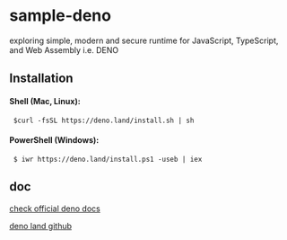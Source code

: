 # sample-deno
exploring simple, modern and secure runtime for JavaScript, TypeScript, and Web Assembly i.e. DENO

## Installation

#### Shell (Mac, Linux):
     $curl -fsSL https://deno.land/install.sh | sh

#### PowerShell (Windows):
     $ iwr https://deno.land/install.ps1 -useb | iex
     
 
## doc
[check official deno docs](https://doc.deno.land/deno/stable)

[deno land github](https://github.com/denoland/deno_doc)
